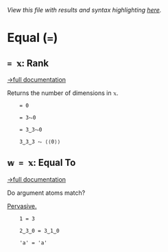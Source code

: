 *View this file with results and syntax highlighting [here](https://mlochbaum.github.io/BQN/help/rank_equals.html).*

# Equal (`=`)

## `= 𝕩`: Rank
[→full documentation](../doc/shape.md)

Returns the number of dimensions in `𝕩`.


        = 0

        = 3⥊0

        = 3‿3⥊0

        3‿3‿3 ⥊ ⟨⟨0⟩⟩



## `𝕨 = 𝕩`: Equal To
[→full documentation](../doc/arithmetic.md#comparisons)

Do argument atoms match?

[Pervasive.](../doc/arithmetic.md#pervasion)

        1 = 3

        2‿3‿0 = 3‿1‿0

        'a' = 'a'
